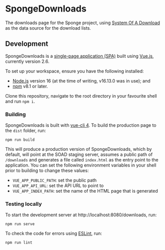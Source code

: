 # SpongeDownloads
The downloads page for the Sponge project, using [System Of A Download](https://github.com/SpongePowered/SystemOfADownload.git) as the data source for the download lists.

## Development

SpongeDownloads is a [single-page application (SPA)](https://en.wikipedia.org/wiki/Single-page_application) built using
[Vue.js](https://vuejs.org), currently version 2.6. 

To set up your workspace, ensure you have the following installed:

* [Node.js](https://nodejs.org/en/) version 16 (at the time of writing, v16.13.0 was in use); and
* [npm](https://www.npmjs.com/) v8.1 or later.

Clone this repository, navigate to the root directory in your favourite shell and run `npm i`.

### Building

SpongeDownloads is built with [vue-cli 4](https://github.com/vuejs/vue-cli). To build the production page to the `dist`
folder, run:

```
npm run build
```

This will produce a production version of SpongeDownloads, which by default, will point at the SOAD staging server, assumes a public path of `/downloads` and generates a file called `index.html` as the entry point to the application. You can set the following environment variables in your shell prior to building to change these values:

* `VUE_APP_PUBLIC_PATH`: set the public path
* `VUE_APP_API_URL`: set the API URL to point to
* `VUE_APP_INDEX_PATH`: set the name of the HTML page that is generated

### Testing locally

To start the development server at http://localhost:8080/downloads, run:

```
npm run serve
```

To check the code for errors using [ESLint](https://eslint.org), run:

```
npm run lint
```
